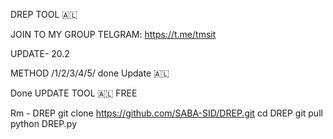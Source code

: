 DREP TOOL 🇦🇱

 JOIN  TO MY GROUP TELGRAM:
https://t.me/tmsit

UPDATE- 20.2

METHOD  /1/2/3/4/5/ done Update 🇦🇱

Done UPDATE TOOL 🇦🇱 FREE 

Rm - DREP
git clone https://github.com/SABA-SID/DREP.git
cd DREP
git pull 
python DREP.py
